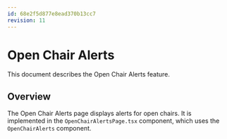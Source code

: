 ```yaml
---
id: 68e2f5d877e8ead370b13cc7
revision: 11
---
```


# Open Chair Alerts

This document describes the Open Chair Alerts feature.

## Overview

The Open Chair Alerts page displays alerts for open chairs. It is implemented in the `OpenChairAlertsPage.tsx` component, which uses the `OpenChairAlerts` component.